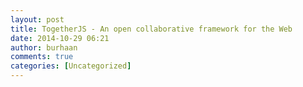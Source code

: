 ```yaml
---
layout: post
title: TogetherJS - An open collaborative framework for the Web
date: 2014-10-29 06:21
author: burhaan
comments: true
categories: [Uncategorized]
---
```

<a class="wdgpo_gplus_video_attachment_link" href="http://www.youtube.com/attribution_link?a=A8nfQHB_u5Y&amp;u=/watch?v%3D4cqyEhhL15Q%26feature%3Dshare" target="_blank"><img src="https://lh4.googleusercontent.com/proxy/FgDGTFBGWeBs108msXHgSH2YacDQ1tDup8yI33u97Uq9jBNLibTh6VuneJJoBG_60Y2qXOqlAP886m0Fo7F8=w506-h284-n" alt="" /></a>
